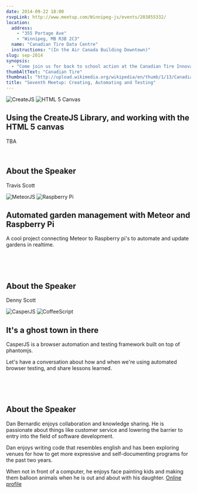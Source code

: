 ```yaml
---
date: 2014-09-22 18:00
rsvpLink: http://www.meetup.com/Winnipeg-js/events/203855332/
location: 
  address: 
    - "355 Portage Ave"
    - "Winnipeg, MB R3B 2C3"
  name: "Canadian Tire Data Centre"
  instructions: "(In the Air Canada Building Downtown)"
slug: sep-2014
synopsis: 
  - "Come join us for back to school action at the Canadian Tire Innovation Centre. We will try to have three shorter talks with pizza and networking breaks in between."
thumbAltText: "Canadian Tire"
thumbnail: "http://upload.wikimedia.org/wikipedia/en/thumb/1/13/Canadian_Tire_Logo.svg/189px-Canadian_Tire_Logo.svg.png"
title: "Seventh Meetup: Creating, Automating and Testing"
---
```


![CreateJS](/images/createjs.png "CreateJS")
![HTML 5 Canvas](/images/canvas.png "HTML 5 Canvas")

Using the CreateJS Library, and working with the HTML 5 canvas
--------------------------------------------------------------

TBA

&nbsp;

About the Speaker
-----------------

Travis Scott

![MeteorJS](/images/meteorjs.png "MeteorJS")
![Raspberry Pi](http://www.raspberrypi.org/wp-content/uploads/2012/03/Raspi_Colour_R.png "Raspberry Pi")

Automated garden management with Meteor and Raspberry Pi
--------------------------------------------------------

A cool project connecting Meteor to Raspberry pi's to automate and update gardens in realtime.

&nbsp;

&nbsp;

About the Speaker
-----------------

Denny Scott

![CasperJS](http://casperjs.org/images/casperjs-logo.png "CasperJS")
![CoffeeScript](/images/coffeescript-logo.png "CoffeeScript")

It's a ghost town in there
--------------------------

CasperJS is a browser automation and testing framework built on top of phantomjs.

Let's have a conversation about how and when we're using automated browser testing, and share lessons learned.

&nbsp;

&nbsp;

About the Speaker
-----------------

Dan Bernardic enjoys collaboration and knowledge sharing. He is passionate about things like customer service and lowering the barrier to entry into the field of software development.

Dan enjoys writing code that resembles english and has been exploring venues for how to get more expressive and self-documenting programs for the past two years.

When not in front of a computer, he enjoys face painting kids and making them balloon animals when he is out and about with his daughter.
[Online profile](http://en.gravatar.com/dbernar1 "Dan Bernardic's Gravatar Profile")
